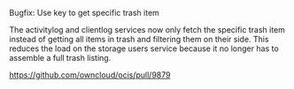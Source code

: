 Bugfix: Use key to get specific trash item

The activitylog and clientlog services now only fetch the specific trash item instead of getting all items in trash and filtering them on their side. This reduces the load on the storage users service because it no longer has to assemble a full trash listing.

https://github.com/owncloud/ocis/pull/9879
